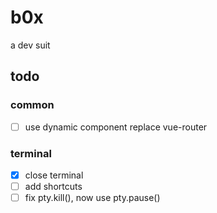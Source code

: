 # b0x

a dev suit

## todo

### common

- [ ] use dynamic component replace vue-router

### terminal

- [x] close terminal
- [ ] add shortcuts
- [ ] fix pty.kill(), now use pty.pause()

